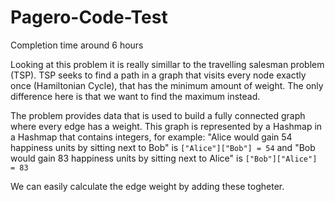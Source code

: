 # Pagero-Code-Test
Completion time around 6 hours

Looking at this problem it is really simillar to the travelling salesman problem (TSP). TSP seeks to find a path in a graph that visits every node exactly once (Hamiltonian Cycle), that has the minimum amount of weight. The only difference here is that we want to find the maximum instead.

The problem provides data that is used to build a fully connected graph where every edge has a weight. This graph is represented by a Hashmap in a Hashmap that contains integers, for example:
  "Alice would gain 54 happiness units by sitting next to Bob" is `["Alice"]["Bob"] = 54` and 
  "Bob would gain 83 happiness units by sitting next to Alice" is `["Bob"]["Alice"] = 83`

We can easily calculate the edge weight by adding these togheter.
